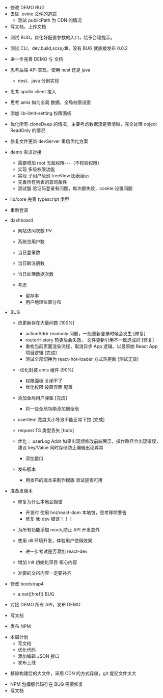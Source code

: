 - 修改 DEMO BUG
- 去除 .ovine 文件的追踪
  - 测试 publicPath 为 CDN 的情况
- 写文档，上传文档

* 测试 BUG，优化好配置参数的入口，给予合理提示。
* 测试 CLI，dev,build,scss,dll，没有 BUG 就直接发布 0.0.2
* 进一步完善 DEMO 与 文档
* 思考后端 API 实现，使用 nest 还是 java

  - nest、java 分别实现

* 思考 apollo client 接入

* 思考 amis 如何全局 数据，全局权限设置
* 添加 lib-limit-setting 权限面板
* 优化所有 cloneDeep 的情况，主要考虑数据流是否清晰，完全处理 object ReadOnly 的情况
* 修复文件更新 devServer 重启优化方案

* demo 需求对接

  - 需要增加 root 无敌权限---（不校验权限）
  - 实现 多级权限功能
  - 实现 子用户级别 treeView 图表展示
  - 完善所有列表的查询条件
  - 测试服 验证码登录有问题，每次都失败，cookie 设置问题

* lib/core 完善 typescript 类型
* 重新登录

* dashboard

  - 网站访问次数 PV
  - 系统总用户数
  - 当日登录数
  - 当日新注册数
  - 当日处理数据次数

  - 考虑
    - 留存率
    - 用户地理位置分布

* BUG

  - 热更新存在大量问题 [100%]

    - actionAddr readonly 问题，一般重新登录时候会发生 [修复]
    - routerHistory 热更后会失效， 文件更新引用不一致造成的 [修复]
    - 重构当前页面渲染流程，取消异步 App 逻辑。以最原始 React App 项目逻辑 [完成]
    - 测试全部切换为 react-hot-loader 方式热更新 [测试无效]

  - -优化封装 amis 组件 [90%]
    - 权限面板 关闭不了
    - 优化权限 设置界面 配置
  - 添加全局用户弹窗 [完成]
    - 将一些全局功能添加到全局
  - userItem 宽度太小导致不能正常下拉 [完成]
  - request TS 类型丢失 [todo]

  - 优化： userLog Addr 如果出现频修改前端展示，操作路径会出现错误，建议 key/Value 同时存储防止编辑出现异常

    - 添加接口

  - 发布版本
    - 用发布的版本来制作模版 测试是否可用

* 准备发版本

  - 修复为什么本地会报错

    - 开发时 使用 hot/react-dom 本地包，思考移除警告
    - 修复 lib dev 错误！！！

  - 为所有功能添加 mock,防止 API 开发意外
  - 使用 dll 环境开发，体验用户使用效果
    - 进一步考试是否添加 react-dev
  - 增加 init 初始化项目 核心内容
  - 准要的文档内容一定要补齐

* 修改 bootstrap4

  - a:not([href]) BUG

* 对接 DEMO 所有 API，发布 DEMO
* 写文档
* 发布 NPM

- 本周计划
  - 写文档
  - 优化代码
  - 添加编辑 JSON 接口
  - 发布上线

* 移除构建后的大文件，采用 CDN 的方式存储，git 提交文件太大

- NPM 包模版代码存在 BUG 需要修复
- 写文档

